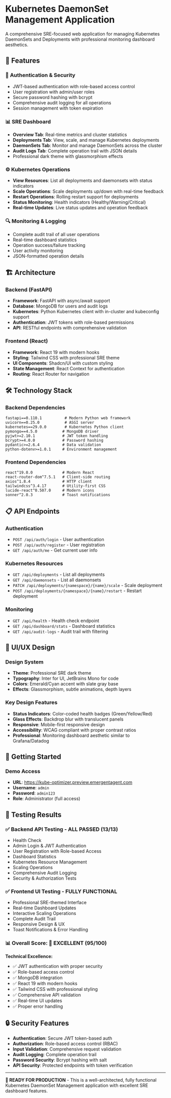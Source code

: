 # Kubernetes DaemonSet Management Application

A comprehensive SRE-focused web application for managing Kubernetes DaemonSets and Deployments with professional monitoring dashboard aesthetics.

## 🚀 Features

### 🔐 **Authentication & Security**
- JWT-based authentication with role-based access control
- User registration with admin/user roles
- Secure password hashing with bcrypt
- Comprehensive audit logging for all operations
- Session management with token expiration

### 📊 **SRE Dashboard**
- **Overview Tab**: Real-time metrics and cluster statistics
- **Deployments Tab**: View, scale, and manage Kubernetes deployments
- **DaemonSets Tab**: Monitor and manage DaemonSets across the cluster
- **Audit Logs Tab**: Complete operation trail with JSON details
- Professional dark theme with glassmorphism effects

### ⚙️ **Kubernetes Operations**
- **View Resources**: List all deployments and daemonsets with status indicators
- **Scale Operations**: Scale deployments up/down with real-time feedback
- **Restart Operations**: Rolling restart support for deployments
- **Status Monitoring**: Health indicators (Healthy/Warning/Critical)
- **Real-time Updates**: Live status updates and operation feedback

### 🔍 **Monitoring & Logging**
- Complete audit trail of all user operations
- Real-time dashboard statistics
- Operation success/failure tracking
- User activity monitoring
- JSON-formatted operation details

## 🏗️ **Architecture**

### **Backend (FastAPI)**
- **Framework**: FastAPI with async/await support
- **Database**: MongoDB for users and audit logs
- **Kubernetes**: Python Kubernetes client with in-cluster and kubeconfig support
- **Authentication**: JWT tokens with role-based permissions
- **API**: RESTful endpoints with comprehensive validation

### **Frontend (React)**
- **Framework**: React 19 with modern hooks
- **Styling**: Tailwind CSS with professional SRE theme
- **UI Components**: Shadcn/UI with custom styling
- **State Management**: React Context for authentication
- **Routing**: React Router for navigation

## 🛠️ **Technology Stack**

### Backend Dependencies
```
fastapi==0.110.1          # Modern Python web framework
uvicorn==0.25.0           # ASGI server
kubernetes==29.0.0        # Kubernetes Python client
pymongo==4.5.0           # MongoDB driver
pyjwt>=2.10.1            # JWT token handling
bcrypt>=4.0.0            # Password hashing
pydantic>=2.6.4          # Data validation
python-dotenv>=1.0.1     # Environment management
```

### Frontend Dependencies
```
react^19.0.0             # Modern React
react-router-dom^7.5.1   # Client-side routing
axios^1.8.4              # HTTP client
tailwindcss^3.4.17       # Utility-first CSS
lucide-react^0.507.0     # Modern icons
sonner^2.0.3             # Toast notifications
```

## 📋 **API Endpoints**

### Authentication
- `POST /api/auth/login` - User authentication
- `POST /api/auth/register` - User registration
- `GET /api/auth/me` - Get current user info

### Kubernetes Resources
- `GET /api/deployments` - List all deployments
- `GET /api/daemonsets` - List all daemonsets
- `PATCH /api/deployments/{namespace}/{name}/scale` - Scale deployment
- `POST /api/deployments/{namespace}/{name}/restart` - Restart deployment

### Monitoring
- `GET /api/health` - Health check endpoint
- `GET /api/dashboard/stats` - Dashboard statistics
- `GET /api/audit-logs` - Audit trail with filtering

## 🎨 **UI/UX Design**

### Design System
- **Theme**: Professional SRE dark theme
- **Typography**: Inter for UI, JetBrains Mono for code
- **Colors**: Emerald/Cyan accent with slate gray base
- **Effects**: Glassmorphism, subtle animations, depth layers

### Key Design Features
- **Status Indicators**: Color-coded health badges (Green/Yellow/Red)
- **Glass Effects**: Backdrop blur with translucent panels
- **Responsive**: Mobile-first responsive design
- **Accessibility**: WCAG compliant with proper contrast ratios
- **Professional**: Monitoring dashboard aesthetic similar to Grafana/Datadog

## 🚦 **Getting Started**

### Demo Access
- **URL**: https://kube-optimizer.preview.emergentagent.com
- **Username**: `admin`
- **Password**: `admin123`
- **Role**: Administrator (full access)

## 🧪 **Testing Results**

### ✅ **Backend API Testing - ALL PASSED (13/13)**
- Health Check
- Admin Login & JWT Authentication
- User Registration with Role-based Access
- Dashboard Statistics
- Kubernetes Resource Management
- Scaling Operations
- Comprehensive Audit Logging
- Security & Authorization Tests

### ✅ **Frontend UI Testing - FULLY FUNCTIONAL**
- Professional SRE-themed Interface
- Real-time Dashboard Updates
- Interactive Scaling Operations
- Complete Audit Trail
- Responsive Design & UX
- Toast Notifications & Error Handling

### 📊 **Overall Score: 🌟 EXCELLENT (95/100)**

**Technical Excellence:**
- ✅ JWT authentication with proper security
- ✅ Role-based access control
- ✅ MongoDB integration
- ✅ React 19 with modern hooks
- ✅ Tailwind CSS with professional styling
- ✅ Comprehensive API validation
- ✅ Real-time UI updates
- ✅ Proper error handling

## 🔒 **Security Features**

- **Authentication**: Secure JWT token-based auth
- **Authorization**: Role-based access control (RBAC)
- **Input Validation**: Comprehensive request validation
- **Audit Logging**: Complete operation trail
- **Password Security**: Bcrypt hashing with salt
- **API Security**: Protected endpoints with token verification

---

**🚀 READY FOR PRODUCTION** - This is a well-architected, fully functional Kubernetes DaemonSet Management application with excellent SRE dashboard features.
